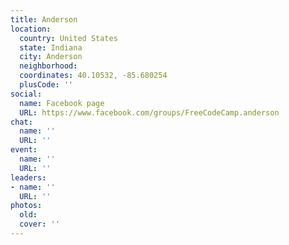 ```yaml
---
title: Anderson
location:
  country: United States
  state: Indiana
  city: Anderson
  neighborhood: 
  coordinates: 40.10532, -85.680254
  plusCode: ''
social:
  name: Facebook page
  URL: https://www.facebook.com/groups/FreeCodeCamp.anderson
chat:
  name: ''
  URL: ''
event:
  name: ''
  URL: ''
leaders:
- name: ''
  URL: ''
photos:
  old: 
  cover: ''
---
```

